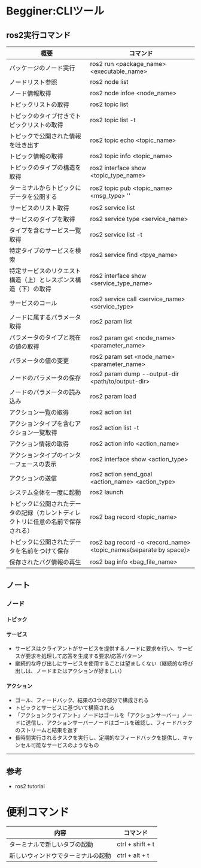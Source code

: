 
# Begginer:CLIツール
## ros2実行コマンド
| 概要 | コマンド |
| --- | --- | 
| パッケージのノード実行 | ros2 run <package_name> <executable_name> |
| ノードリスト参照 | ros2 node list | 
| ノード情報取得 | ros2 node infoe <node_name> |
| トピックリストの取得 | ros2 topic list |
| トピックのタイプ付きでトピックリストの取得 | ros2 topic list -t |
| トピックで公開された情報を吐き出す | ros2 topic echo <topic_name> |
| トピック情報の取得 | ros2 topic info <topic_name> | 
| トピックのタイプの構造を取得 | ros2 interface show <topic_type_name> |
| ターミナルからトピックにデータを公開する | ros2 topic pub <topic_name> <msg_type> '<args>' |
| サービスのリスト取得 | ros2 service list |
| サービスのタイプを取得 | ros2 service type <service_name> |
| タイプを含むサービス一覧取得 | ros2 service list -t |
| 特定タイプのサービスを検索 | ros2 service find <tpye_name> |
| 特定サービスのリクエスト構造（上）とレスポンス構造（下）の取得 | ros2 interface show <service_type_name> |
| サービスのコール | ros2 service call <service_name> <service_type> <arguments> |
| ノードに属するパラメータ取得 | ros2 param list |
| パラメータのタイプと現在の値の取得 | ros2 param get <node_name> <parameter_name> |
| パラメータの値の変更 | ros2 param set <node_name> <parameter_name> <value> |
| ノードのパラメータの保存 | ros2 param dump <node-name> --output-dir <path/to/output-dir>
| ノードのパラメータの読み込み | ros2 param load <node-name> <parameter-file> | 
| アクション一覧の取得 | ros2 action list |
| アクションタイプを含むアクション一覧取得 | ros2 action list -t |
| アクション情報の取得 | ros2 action info <action_name> |
| アクションタイプのインターフェースの表示 | ros2 interface show <action_type> |
| アクションの送信 | ros2 action send_goal <action_name> <action_type> <values> |
| システム全体を一度に起動 | ros2 launch <filename> |
| トピックに公開されたデータの記録（カレントディレクトリに任意の名前で保存される） | ros2 bag record <topic_name> |
| トピックに公開されたデータを名前をつけて保存 | ros2 bag record -o <record_name> <topic_names(separate by space)> |
| 保存されたバグ情報の再生 | ros2 bag info <bag_file_name> | 


## ノート
### ノード
#### トピック

#### サービス
- サービスはクライアントがサービスを提供するノードに要求を行い、サービスが要求を処理して応答を生成する要求/応答パターン
- 継続的な呼び出しにサービスを使用することは望ましくない（継続的な呼び出しは、ノードまたはアクションが好ましい）

#### アクション
- ゴール、フィードバック、結果の3つの部分で構成される
- トピックとサービスに基づいて構築される
- 「アクションクライアント」ノードはゴールを「アクションサーバー」ノードに送信し、アクションサーバーノードはゴールを確認し、フィードバックのストリームと結果を返す
- 長時間実行されるタスクを実行し、定期的なフィードバックを提供し、キャンセル可能なサービスのようなもの







---
## 参考
- ros2 tutorial


# 便利コマンド
| 内容 | コマンド |
| --- | --- |
| ターミナルで新しいタブの起動 | ctrl + shift + t |
| 新しいウィンドウでターミナルの起動 | ctrl + alt + t | 